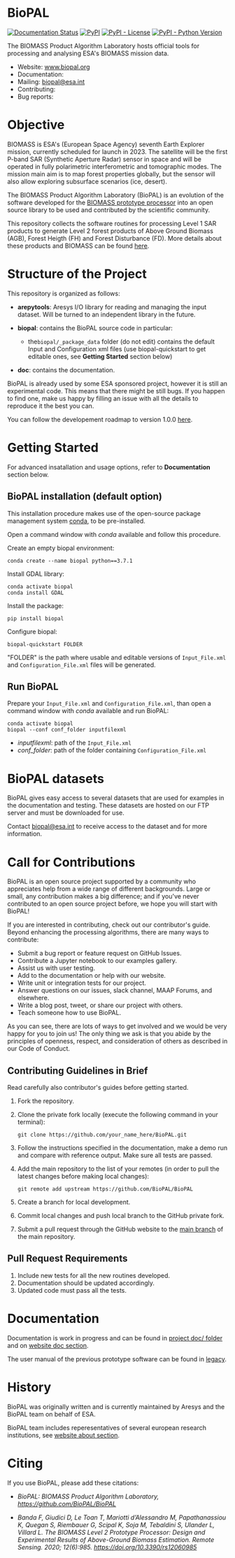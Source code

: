 # BioPAL

[![Documentation Status](https://readthedocs.org/projects/biopal/badge/?version=latest)](http://biopal.readthedocs.io/?badge=latest)
[![PyPI](https://img.shields.io/pypi/v/biopal)](https://pypi.org/project/biopal)
[![PyPI - License](https://img.shields.io/pypi/l/biopal)](https://pypi.org/project/biopal)
[![PyPI - Python Version](https://img.shields.io/pypi/pyversions/biopal)](https://pypi.org/project/biopal)


The BIOMASS Product Algorithm Laboratory hosts official tools for processing and analysing ESA\'s BIOMASS mission data.

-   Website: www.biopal.org
-   Documentation:
-   Mailing: <biopal@esa.int>
-   Contributing:
-   Bug reports:

# Objective

BIOMASS is ESA's (European Space Agency) seventh Earth Explorer mission, currently scheduled for launch in 2023. The satellite will be the first P-band SAR (Synthetic Aperture Radar) sensor in space and will be operated in fully polarimetric interferometric and tomographic modes. The mission main aim is to map forest properties globally, but the sensor will also allow exploring subsurface scenarios (ice, desert).

The BIOMASS Product Algorithm Laboratory (BioPAL) is an evolution of the software developed for the [BIOMASS prototype processor](https://www.mdpi.com/2072-4292/12/6/985) into an open source library to be used and contributed by the scientific community.

This repository collects the software routines for processing Level 1 SAR products to generate Level 2 forest products of Above Ground Biomass (AGB), Forest Heigth (FH) and Forest Disturbance (FD). More details about these products and BIOMASS can be found [here](https://www.mdpi.com/2072-4292/12/6/985).

# Structure of the Project

This repository is organized as follows:

-   **arepytools**: Aresys I/O library for reading and managing the input dataset. Will be turned to an independent library in the future.

-   **biopal**: contains the BioPAL source code in particular:

    -   the`biopal/_package_data` folder (do not edit) contains the default Input and Configuration xml files (use biopal-quickstart to get editable ones, see **Getting Started** section below)

-   **doc**: contains the documentation.

BioPAL is already used by some ESA sponsored project, however it is still an experimental code.
This means that there might be still bugs. If you happen to find one, make us happy by filling an issue with all the details to reproduce it the best you can.

You can follow the developement roadmap to version 1.0.0 [here](https://github.com/BioPAL/BioPAL/projects/2).


# Getting Started

For advanced insatallation and usage options, refer to **Documentation** section below.

## BioPAL installation (default option)
This installation procedure makes use of the open-source package management system [conda](https://docs.conda.io/projects/conda/en/latest/), to be pre-installed.

Open a command window with *conda* available and follow this procedure.

Create an empty biopal environment:

    conda create --name biopal python==3.7.1

Install GDAL library:

    conda activate biopal
    conda install GDAL

Install the package:

    pip install biopal

Configure biopal:

    biopal-quickstart FOLDER

"FOLDER" is the path where usable and editable versions of `Input_File.xml` and `Configuration_File.xml` files will be generated.

## Run BioPAL

Prepare your `Input_File.xml` and `Configuration_File.xml`, than open a command window with *conda* available and run BioPAL:

    conda activate biopal
    biopal --conf conf_folder inputfilexml

* *inputfilexml*: path of the `Input_File.xml` 
* *conf_folder*:  path of the folder containing `Configuration_File.xml`


# BioPAL datasets

BioPAL gives easy access to several datasets that are used for examples in the documentation and testing. 
These datasets are hosted on our FTP server and must be downloaded for use. 

Contact <biopal@esa.int> to receive access to the dataset and for more information.


# Call for Contributions

BioPAL is an open source project supported by a community who appreciates help from a wide range of different backgrounds. Large or small, any contribution makes a big difference; and if you\'ve never contributed to an open source project before, we hope you will start with BioPAL!

If you are interested in contributing, check out our contributor\'s guide. Beyond enhancing the processing algorithms, there are many ways to contribute:

-   Submit a bug report or feature request on GitHub Issues.
-   Contribute a Jupyter notebook to our examples gallery.
-   Assist us with user testing.
-   Add to the documentation or help with our website.
-   Write unit or integration tests for our project.
-   Answer questions on our issues, slack channel, MAAP Forums, and elsewhere.
-   Write a blog post, tweet, or share our project with others.
-   Teach someone how to use BioPAL.

As you can see, there are lots of ways to get involved and we would be very happy for you to join us! The only thing we ask is that you abide by the principles of openness, respect, and consideration of others as described in our Code of Conduct.

## Contributing Guidelines in Brief

Read carefully also contributor\'s guides before getting started.

1.  Fork the repository.

2.  Clone the private fork locally (execute the following command in your terminal):

        git clone https://github.com/your_name_here/BioPAL.git

3.  Follow the instructions specified in the documentation, make a demo run and compare with reference output. Make sure all tests are passed.

4.  Add the main repository to the list of your remotes (in order to pull the latest changes before making local changes):

        git remote add upstream https://github.com/BioPAL/BioPAL

5.  Create a branch for local development.

6.  Commit local changes and push local branch to the GitHub private fork.

7.  Submit a pull request through the GitHub website to the [main branch](https://github.com/BioPAL/BioPAL/tree/main) of the main repository.

## Pull Request Requirements

1.  Include new tests for all the new routines developed.
2.  Documentation should be updated accordingly.
3.  Updated code must pass all the tests.

# Documentation

Documentation is work in progress and can be found in  [project doc/ folder](https://github.com/BioPAL/BioPAL/tree/main/doc) and on [website doc section](https://www.biopal.org/docs/).

The user manual of the previous prototype software can be found in [legacy](https://github.com/BioPAL/BioPAL/tree/main/doc/legacy/ARE-017082_BIOMASS_L2_User_Manual_[prototype_legacy].pdf).

# History

BioPAL was originally written and is currently maintained by Aresys and the BioPAL team on behalf of ESA.

BioPAL team includes reperesentatives of several european research institutions, see [website about section](https://www.biopal.org/about/).


# Citing

If you use BioPAL, please add these citations:

-   *BioPAL: BIOMASS Product Algorithm Laboratory, https://github.com/BioPAL/BioPAL*

-   *Banda F, Giudici D, Le Toan T, Mariotti d’Alessandro M, Papathanassiou K, Quegan S, Riembauer G, Scipal K, Soja M, Tebaldini S, Ulander L, Villard L. The BIOMASS Level 2 Prototype Processor: Design and Experimental Results of Above-Ground Biomass Estimation. Remote Sensing. 2020; 12(6):985. https://doi.org/10.3390/rs12060985*